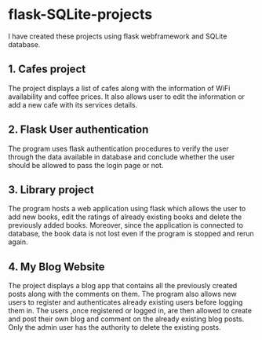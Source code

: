 # flask-SQLite-projects
I have created these projects using flask webframework and SQLite database.
## 1. Cafes project
The project displays a list of cafes along with the information of WiFi availability and coffee prices. It also allows user to edit the information or add a new cafe with its services details.
## 2. Flask User authentication 
The program uses flask authentication procedures to verify the user through the data available in database and conclude whether the user should be allowed to pass the login page or not.
## 3. Library project
The program hosts a web application using flask which allows the user to add new books, edit the ratings of already existing books and delete the previously added books. 
Moreover, since the application is connected to database, the book data is not lost even if the program is stopped and rerun again.
## 4. My Blog Website
The project displays a blog app that contains all the previously created posts along with the comments on them. The program also allows new users to register and authenticates already existing users before logging them in. The users ,once registered or logged in, are then allowed to create and post their own blog and comment on the already existing blog posts. Only the admin user has the authority to delete the existing posts.
